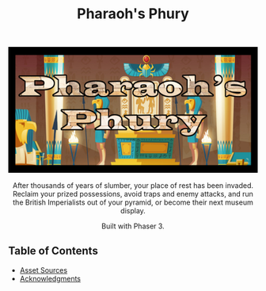 <h1 align="center"> Pharaoh's Phury </h1> <br>

<p align="center">
  <img width="559" height="254" src="./assets/trailer/Photos/titleCropped.png">
</p>

<p align="center">
  After thousands of years of slumber, your place of rest has been invaded. Reclaim your prized possessions, avoid traps and enemy attacks, and run the British Imperialists out of your pyramid, or become their next museum display.
</p>

<p align="center">
  Built with Phaser 3.
</p>

<!-- START doctoc generated TOC please keep comment here to allow auto update -->
<!-- DON'T EDIT THIS SECTION, INSTEAD RE-RUN doctoc TO UPDATE -->
## Table of Contents

- [Asset Sources](./sources.md)
- [Acknowledgments](./contributors.md)

<!-- END doctoc generated TOC please keep comment here to allow auto update -->
